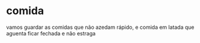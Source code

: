 # comida
vamos guardar as comidas que não azedam rápido, e comida em latada que aguenta ficar fechada e não estraga 
